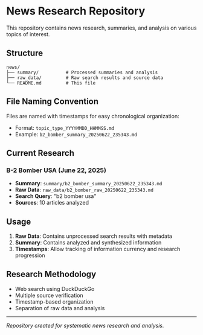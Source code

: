 # News Research Repository

This repository contains news research, summaries, and analysis on various topics of interest.

## Structure

```
news/
├── summary/          # Processed summaries and analysis
├── raw_data/         # Raw search results and source data
└── README.md         # This file
```

## File Naming Convention

Files are named with timestamps for easy chronological organization:
- Format: `topic_type_YYYYMMDD_HHMMSS.md`
- Example: `b2_bomber_summary_20250622_235343.md`

## Current Research

### B-2 Bomber USA (June 22, 2025)
- **Summary**: `summary/b2_bomber_summary_20250622_235343.md`
- **Raw Data**: `raw_data/b2_bomber_raw_20250622_235343.md`
- **Search Query**: "b2 bomber usa"
- **Sources**: 10 articles analyzed

## Usage

1. **Raw Data**: Contains unprocessed search results with metadata
2. **Summary**: Contains analyzed and synthesized information
3. **Timestamps**: Allow tracking of information currency and research progression

## Research Methodology

- Web search using DuckDuckGo
- Multiple source verification
- Timestamp-based organization
- Separation of raw data and analysis

---

*Repository created for systematic news research and analysis.*
